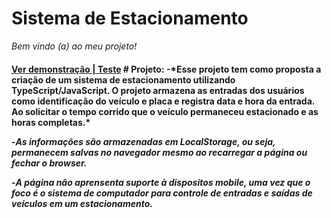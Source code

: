 <div aling="center">
<h1>Sistema de Estacionamento</h1>
</div>

*Bem vindo (a) ao meu projeto!*

<h4>
<a href="https://dio-projeto-estacionamento-nahbe.vercel.app/"</h4>Ver demonstração | Teste<a/>
# Projeto:
-*Esse projeto tem como proposta a criação de um sistema de estacionamento utilizando TypeScript/JavaScript. O projeto armazena as entradas dos usuários como identificação do veículo e placa e registra data e hora da entrada. Ao solicitar o tempo corrido que o veículo permaneceu estacionado e as horas completas.*

-*As informações são armazenadas em LocalStorage, ou seja, permanecem salvas no navegador mesmo ao recarregar a página ou fechar o browser.*

-*A página não aprensenta suporte à dispositos mobile, uma vez que o foco é o sistema de computador para controle de entradas e saídas de veículos em um estacionamento.*




